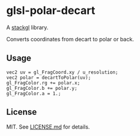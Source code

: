 # glsl-polar-decart

A [stackgl](https://github.com/stackgl/contributing) library.

Converts coordinates from decart to polar or back.

## Usage

```
vec2 uv = gl_FragCoord.xy / u_resolution;
vec2 polar = decartToPolar(uv);
gl_FragColor.rg += polar.x;
gl_FragColor.b += polar.y;
gl_FragColor.a = 1.;
```

## License

MIT. See [LICENSE.md](git://github.com/illus0r/glsl-polar-decart/blob/master/LICENSE.md) for details.